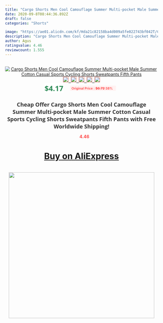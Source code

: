 ```yaml
---
title: "Cargo Shorts Men Cool Camouflage Summer Multi-pocket Male Summer Cotton Casual Sports Cycling Shorts Sweatpants Fifth Pants"
date: 2020-09-8T08:44:36.892Z
draft: false
categories: "Shorts"

image: "https://ae01.alicdn.com/kf/Hda21c82158ba4d009a5fe022743bf042T/Cargo-Shorts-Men-Cool-Camouflage-Summer-Multi-pocket-Male-Summer-Cotton-Casual-Sports-Cycling-Shorts-Sweatpants.jpg"
description: "Cargo Shorts Men Cool Camouflage Summer Multi-pocket Male Summer Cotton Casual Sports Cycling Shorts Sweatpants Fifth Pants"
author: Agus
ratingvalue: 4.46
reviewcount: 1.555
---
```

<br>
<div style="text-align: center;">
<a href="https://s.click.aliexpress.com/e/_AMB9Jr" target="_blank" rel="nofollow noopener noreferrer"><img alt="Cargo Shorts Men Cool Camouflage Summer Multi-pocket Male Summer Cotton Casual Sports Cycling Shorts Sweatpants Fifth Pants" class="magnifier-image" src="https://ae01.alicdn.com/kf/Hda21c82158ba4d009a5fe022743bf042T/Cargo-Shorts-Men-Cool-Camouflage-Summer-Multi-pocket-Male-Summer-Cotton-Casual-Sports-Cycling-Shorts-Sweatpants.jpg_640x640.jpg">
<br>
<img style="border:1px solid salmon" src="https://ae01.alicdn.com/kf/Hda21c82158ba4d009a5fe022743bf042T/Cargo-Shorts-Men-Cool-Camouflage-Summer-Multi-pocket-Male-Summer-Cotton-Casual-Sports-Cycling-Shorts-Sweatpants.jpg_120x120.jpg">&nbsp;&nbsp;<img style="border:1px solid salmon" src="https://ae01.alicdn.com/kf/H4c274b2eb9bf49c99687ddc69f84833fN/Cargo-Shorts-Men-Cool-Camouflage-Summer-Multi-pocket-Male-Summer-Cotton-Casual-Sports-Cycling-Shorts-Sweatpants.jpg_120x120.jpg">&nbsp;&nbsp;<img style="border:1px solid salmon" src="https://ae01.alicdn.com/kf/H4a7a101bbe094506ac7e0f23a35b21bal/Cargo-Shorts-Men-Cool-Camouflage-Summer-Multi-pocket-Male-Summer-Cotton-Casual-Sports-Cycling-Shorts-Sweatpants.jpg_120x120.jpg">&nbsp;&nbsp;<img style="border:1px solid salmon" src="https://ae01.alicdn.com/kf/Head6405fc14f40639ee1e900cbca56ecl/Cargo-Shorts-Men-Cool-Camouflage-Summer-Multi-pocket-Male-Summer-Cotton-Casual-Sports-Cycling-Shorts-Sweatpants.jpg_120x120.jpg">&nbsp;&nbsp;<img style="border:1px solid salmon" src="https://ae01.alicdn.com/kf/He00a93e19a0b444d9a1105fae2628ac70/Cargo-Shorts-Men-Cool-Camouflage-Summer-Multi-pocket-Male-Summer-Cotton-Casual-Sports-Cycling-Shorts-Sweatpants.jpg_120x120.jpg"></a></div><br0>
<div style="text-align: center;"><span style="background-color: white; border: 0px; box-sizing: border-box; color: seagreen; display: inline-block; font-family: &quot;open sans&quot; , &quot;arial&quot; , &quot;helvetica&quot; , sans-serif , &quot;heiti&quot;; font-size: 24px; font-stretch: inherit; font-weight: 700; line-height: inherit; margin: 0px 10px 0px 0px; padding: 0px; vertical-align: middle;">$4.17 </span>
<span style="background: rgb(255 , 241 , 241); border-radius: 3px; border: 0px; box-sizing: border-box; color: #ff4747; display: inline-block; font-family: inherit; font-size: 12px; font-stretch: inherit; font-style: inherit; font-variant: inherit; font-weight: 600; line-height: inherit; margin: 0px; padding: 2px 5px; transform: scale(0.9); vertical-align: middle;">Original Price : <b style="text-decoration: line-through;">$6.72 </b> 38%&nbsp;&nbsp;</span></div>
<h1 style="color: #333333; display: inline-block; font-family: &quot;open sans&quot; , &quot;arial&quot; , &quot;helvetica&quot; , sans-serif , &quot;heiti&quot;; font-size: 18px; font-stretch: inherit; font-weight: 700; text-align: center;">Cheap Offer Cargo Shorts Men Cool Camouflage Summer Multi-pocket Male Summer Cotton Casual Sports Cycling Shorts Sweatpants Fifth Pants with Free Worldwide Shipping!</h1>
<div style="color: #ff4747; text-align: center;">
<img src="https://4.bp.blogspot.com/-M0ZcTcb-5uY/XleCXlxnR4I/AAAAAAAAAEc/OrjgMkXV1oMQFaCRZj5HQwOCBcu3w1FegCPcBGAYYCw/s1600/star.png" style="height: 15px;">&nbsp;<b>4.46</b></div>
<div class="button_cont" align="center"><a class="buynow_a" href="https://s.click.aliexpress.com/e/_AMB9Jr" target="_blank" rel="nofollow noopener noreferrer"><H1>Buy on AliExpress</H1></a></div><br>
<div class="separator" style="clear: both; text-align: center;">
<img src="https://lh3.googleusercontent.com/-pTy5HemUv9M/XlePHvY0dAI/AAAAAAAAAE4/0nX5iRUoIWY8eMW9Dpxeirr157OZliDIgCLcBGAsYHQ/s1600/badge.gif" width="480">
</div>
